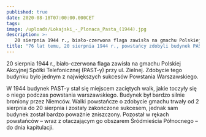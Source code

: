 ```yaml
---
published: true
date: 2020-08-18T07:00:00.000CET
tags: 
image: /uploads/Lokajski_-_Plonaca_Pasta_(1944).jpg
description: >-
   20 sierpnia 1944 r., biało-czerwona flaga zawisła na gmachu Polskiej Akcyjnej Spółki Telefonicznej (PAST-y) przy ul. Zielnej. Zdobycie tego budynku było jednym z największych sukcesów Powstania Warszawskiego.
title: "76 lat temu, 20 sierpnia 1944 r., powstańcy zdobyli budynek PAST-y"
---
```


20 sierpnia 1944 r., biało-czerwona flaga zawisła na gmachu Polskiej Akcyjnej Spółki Telefonicznej (PAST-y) przy ul. Zielnej. Zdobycie tego budynku było jednym z największych sukcesów Powstania Warszawskiego.

W 1944 budynek PAST-y stał się miejscem zaciętych walk, jakie toczyły się o niego podczas powstania warszawskiego. Budynek był bardzo silnie broniony przez Niemców. Walki powstańcze o zdobycie gmachu trwały od 2 sierpnia do 20 sierpnia i zostały zakończone sukcesem, jednak sam budynek został bardzo poważnie zniszczony. Pozostał w rękach powstańców – wraz z otaczającym go obszarem Śródmieścia Północnego – do dnia kapitulacji. 
